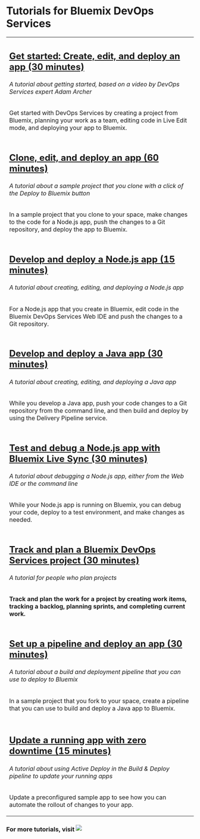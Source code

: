 # Tutorials for Bluemix DevOps Services

<table class="tut-table">
<tr><td>
<h2><a href="/tutorials/devopsoverview">Get started: Create, edit, and deploy an app (30 minutes)</a></h2>
<h6>A tutorial about getting started, based on a video by DevOps Services expert Adam Archer</h6>
<p>Get started with DevOps Services by creating a project from Bluemix, planning your work as a team, editing code in Live Edit mode, and deploying your app to Bluemix.</p>
</td></tr>
<tr><td>
<h2><a href="/tutorials/devopsweb">Clone, edit, and deploy an app (60 minutes)</a></h2>
<h6>A tutorial about a sample project that you clone with a click of the Deploy to Bluemix button</h6>
<p>In a sample project that you clone to your space, make changes to the code for a Node.js app, push the changes to a Git repository, and deploy the app to Bluemix.</p>
</td></tr>
<tr><td>
<h2><a href="/tutorials/jazzeditor">Develop and deploy a Node.js app (15 minutes)</a></h2>
<h6>A tutorial about creating, editing, and deploying a Node.js app</h6>
<p>For a Node.js app that you create in Bluemix, edit code in the Bluemix DevOps Services Web IDE and push the changes to a Git repository.</p>
</td></tr>
<tr><td>
<h2><a href="/tutorials/jazzeditorjava">Develop and deploy a  Java app (30 minutes)</a></h2>
<h6>A tutorial about creating, editing, and deploying a Java app</h6>
<p>While you develop a Java app, push your code changes to a Git repository from the command line, and then build and deploy by using the Delivery Pipeline service.</p>
</td></tr>
<tr><td>
<h2><a href="/tutorials/livesync">Test and debug a Node.js app with Bluemix Live Sync (30 minutes)</a></h2>
<h6>A tutorial about debugging a Node.js app, either from the Web IDE or the command line</h6>
<p>While your Node.js app is running on Bluemix, you can debug your code, deploy to a test environment, and make changes as needed.</p>
</td></tr>
<tr><td>
<h2><a href="/tutorials/trackplan"><strong>Track and plan a Bluemix DevOps Services project (30 minutes)</a></h2>
<h6>A tutorial for people who plan projects</h6>
<p>Track and plan the work for a project by creating work items, tracking a backlog, planning sprints, and completing current work.</p>
</td></tr>
<tr><td>
<h2><a href="/tutorials/basicbuild">Set up a pipeline and deploy an app (30 minutes)</a></h2>
<h6>A tutorial about a build and deployment pipeline that you can use to deploy to Bluemix</h6>
<p>In a sample project that you fork to your space, create a pipeline that you can use to build and deploy a Java app to Bluemix.</p>
</td></tr>
<tr><td>
<!--
<h2><a href="/tutorials/integrations_ui">Automate integrations with DevOps Services BETA (15 minutes)</a></h2>
<h6>A tutorial about configuring Sauce Labs and Slack integrations with your DevOps Services project</h6>
<p>Deploy a copy of a sample app that is managed by an IBM Bluemix DevOps Services toolchain. The toolchain is preconfigured with Sauce Labs and Slack integrations and with DevOps Services features, such as the Track & Plan feature, the web integrated development environment (Web IDE), the Build & Deploy pipeline, and Git for source control.</p>
</td></tr>
-->
<tr><td>
<h2><a href="/tutorials/activedeploy">Update a running app with zero downtime (15 minutes)</a></h2>
<h6>A tutorial about using Active Deploy in the Build &amp; Deploy pipeline to update your running apps</h6>
<p>Update a preconfigured sample app to see how you can automate the rollout of changes to your app.</p>
</td></tr>
</table>


### For more tutorials, visit <a href="https://developer.ibm.com/bluemix/docs/"><img style="display: inline; margin: 0px; border-style: none; margin-bottom: 2px;" src="images/bluemix-developers-community.png"></a>





